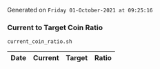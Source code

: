 Generated on `Friday 01-October-2021 at 09:25:16`

### Current to Target Coin Ratio
`current_coin_ratio.sh`

Date|Current|Target|Ratio
---|---|---|---
